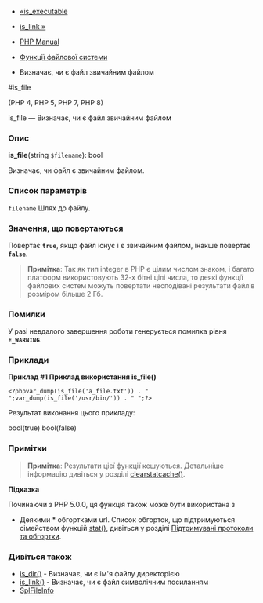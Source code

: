 - [«is_executable](function.is-executable.md)
- [is_link »](function.is-link.md)

- [PHP Manual](index.md)
- [Функції файлової системи](ref.filesystem.md)
- Визначає, чи є файл звичайним файлом

#is_file

(PHP 4, PHP 5, PHP 7, PHP 8)

is_file — Визначає, чи є файл звичайним файлом

### Опис

**is_file**(string `$filename`): bool

Визначає, чи файл є звичайним файлом.

### Список параметрів

`filename`
Шлях до файлу.

### Значення, що повертаються

Повертає **`true`**, якщо файл існує і є звичайним файлом,
інакше повертає **`false`**.

> **Примітка**: Так як тип integer в PHP є цілим числом
> знаком, і багато платформ використовують 32-х бітні цілі числа, то
> деякі функції файлових систем можуть повертати несподівані
> результати файлів розміром більше 2 Гб.

### Помилки

У разі невдалого завершення роботи генерується помилка рівня
**`E_WARNING`**.

### Приклади

**Приклад #1 Приклад використання **is_file()****

` <?phpvar_dump(is_file('a_file.txt')) . "
";var_dump(is_file('/usr/bin/')) . "
";?> `

Результат виконання цього прикладу:

bool(true)
bool(false)

### Примітки

> **Примітка**: Результати цієї функції кешуються. Детальніше
> інформацію дивіться у розділі
> [clearstatcache()](function.clearstatcache.md).

**Підказка**

Починаючи з PHP 5.0.0, ця функція також може бути використана з
* Деякими * обгортками url. Список обгорток, що підтримуються сімейством
функцій [stat()](function.stat.md), дивіться у розділі [Підтримувані
протоколи та обгортки](wrappers.md).

### Дивіться також

- [is_dir()](function.is-dir.md) - Визначає, чи є ім'я файлу
директорією
- [is_link()](function.is-link.md) - Визначає, чи є файл
символічним посиланням
- [SplFileInfo](class.splfileinfo.md)
